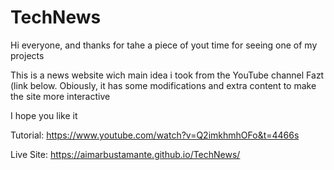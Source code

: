 # TechNews

Hi everyone, and thanks for tahe a piece of yout time for seeing one of my projects

This is a news website wich main idea i took from the YouTube channel Fazt (link below. Obiously, it has some modifications and extra content to make the site more interactive

I hope you like it

Tutorial: https://www.youtube.com/watch?v=Q2imkhmhOFo&t=4466s

Live Site: https://aimarbustamante.github.io/TechNews/
